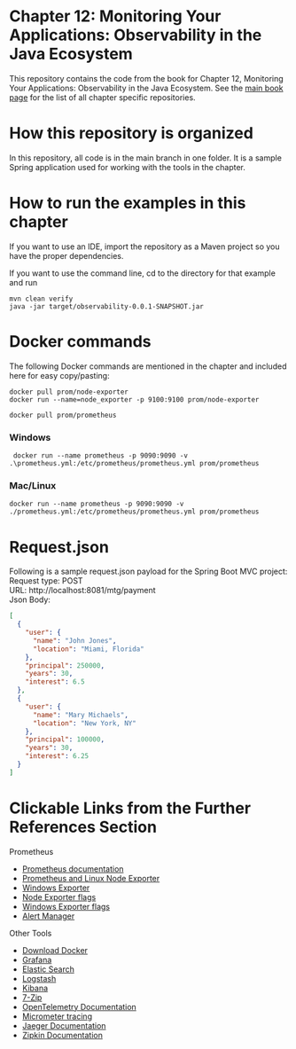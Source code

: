 # Chapter 12: Monitoring Your Applications: Observability in the Java Ecosystem

This repository contains the code from the book for Chapter 12, Monitoring Your Applications: Observability in the Java Ecosystem. See the [main book page](https://github.com/realworldjava) for the list of all chapter specific repositories.

# How this repository is organized

In this repository, all code is in the main branch in one folder. It is a sample Spring application used for working with the tools in the chapter.

# How to run the examples in this chapter

If you want to use an IDE, import the repository as a Maven project so you have the proper  dependencies.

If you want to use the command line, cd to the directory for that example and run 
```
mvn clean verify
java -jar target/observability-0.0.1-SNAPSHOT.jar
```

# Docker commands

The following Docker commands are mentioned in the chapter and included here for easy copy/pasting:

```
docker pull prom/node-exporter
docker run --name=node_exporter -p 9100:9100 prom/node-exporter

docker pull prom/prometheus
```

### Windows
``` docker run --name prometheus -p 9090:9090 -v .\prometheus.yml:/etc/prometheus/prometheus.yml prom/prometheus```

### Mac/Linux
```docker run --name prometheus -p 9090:9090 -v ./prometheus.yml:/etc/prometheus/prometheus.yml prom/prometheus ```

# Request.json


Following is a sample request.json payload for the Spring Boot MVC project:   
Request type: POST  
URL: http://localhost:8081/mtg/payment  
Json Body:
```json
[
  {
    "user": {
      "name": "John Jones",
      "location": "Miami, Florida"
    },
    "principal": 250000,
    "years": 30,
    "interest": 6.5
  },
  {
    "user": {
      "name": "Mary Michaels",
      "location": "New York, NY"
    },
    "principal": 100000,
    "years": 30,
    "interest": 6.25
  }
]
```

# Clickable Links from the Further References Section

Prometheus
* [Prometheus documentation](https://prometheus.io/docs/introduction/overview)
* [Prometheus and Linux Node Exporter](https://prometheus.io/download)
* [Windows Exporter](https://github.com/prometheus-community/windows_exporter/releases)
* [Node Exporter flags](https://github.com/prometheus/node_exporter)
* [Windows Exporter flags](https://github.com/prometheus-community/windows_exporter/blob/master/README.md)
* [Alert Manager](https://prometheus.io/download/#alertmanager)

Other Tools
* [Download Docker](https://docs.docker.com/engine/install)
* [Grafana](https://grafana.com/grafana/download)
* [Elastic Search](https://www.elastic.co/downloads/elasticsearch)
* [Logstash](https://www.elastic.co/downloads/logstash)
* [Kibana](https://www.elastic.co/downloads/kibana)
* [7-Zip](https://www.7-zip.org/download.html)
* [OpenTelemetry Documentation](https://opentelemetry.io)
* [Micrometer tracing](https://docs.micrometer.io/tracing/reference/index.html)
* [Jaeger Documentation](https://www.jaegertracing.io)
* [Zipkin Documentation](https://zipkin.io)


